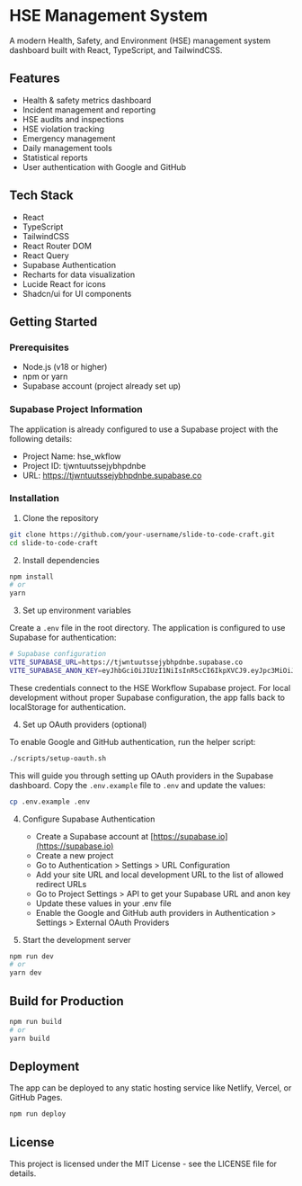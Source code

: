 # HSE Management System

A modern Health, Safety, and Environment (HSE) management system dashboard built with React, TypeScript, and TailwindCSS.

## Features

- Health & safety metrics dashboard
- Incident management and reporting
- HSE audits and inspections
- HSE violation tracking
- Emergency management
- Daily management tools
- Statistical reports
- User authentication with Google and GitHub

## Tech Stack

- React
- TypeScript
- TailwindCSS
- React Router DOM
- React Query
- Supabase Authentication
- Recharts for data visualization
- Lucide React for icons
- Shadcn/ui for UI components

## Getting Started

### Prerequisites

- Node.js (v18 or higher)
- npm or yarn
- Supabase account (project already set up)

### Supabase Project Information

The application is already configured to use a Supabase project with the following details:
- Project Name: hse_wkflow
- Project ID: tjwntuutssejybhpdnbe
- URL: https://tjwntuutssejybhpdnbe.supabase.co

### Installation

1. Clone the repository
```bash
git clone https://github.com/your-username/slide-to-code-craft.git
cd slide-to-code-craft
```

2. Install dependencies
```bash
npm install
# or
yarn
```

3. Set up environment variables

Create a `.env` file in the root directory. The application is configured to use Supabase for authentication:
```bash
# Supabase configuration
VITE_SUPABASE_URL=https://tjwntuutssejybhpdnbe.supabase.co
VITE_SUPABASE_ANON_KEY=eyJhbGciOiJIUzI1NiIsInR5cCI6IkpXVCJ9.eyJpc3MiOiJzdXBhYmFzZSIsInJlZiI6InRqd250dXV0c3NlanliaHBkbmJlIiwicm9sZSI6ImFub24iLCJpYXQiOjE3NTc2NDU3NTksImV4cCI6MjA3MzIyMTc1OX0.iqqvanvFR8YBNxlnjGHoh-EpNEkbg9lpgAei-I0BZbM
```

These credentials connect to the HSE Workflow Supabase project. For local development without proper Supabase configuration, the app falls back to localStorage for authentication.

4. Set up OAuth providers (optional)

To enable Google and GitHub authentication, run the helper script:
```bash
./scripts/setup-oauth.sh
```
This will guide you through setting up OAuth providers in the Supabase dashboard.
Copy the `.env.example` file to `.env` and update the values:
```bash
cp .env.example .env
```

4. Configure Supabase Authentication
   - Create a Supabase account at [https://supabase.io](https://supabase.io)
   - Create a new project
   - Go to Authentication > Settings > URL Configuration
   - Add your site URL and local development URL to the list of allowed redirect URLs
   - Go to Project Settings > API to get your Supabase URL and anon key
   - Update these values in your .env file
   - Enable the Google and GitHub auth providers in Authentication > Settings > External OAuth Providers

5. Start the development server
```bash
npm run dev
# or
yarn dev
```

## Build for Production

```bash
npm run build
# or
yarn build
```

## Deployment

The app can be deployed to any static hosting service like Netlify, Vercel, or GitHub Pages.

```bash
npm run deploy
```

## License

This project is licensed under the MIT License - see the LICENSE file for details.